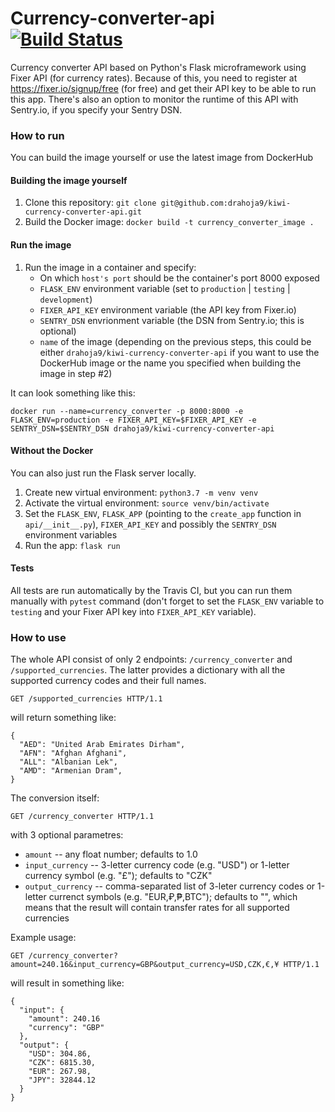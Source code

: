 # Currency-converter-api [![Build Status](https://travis-ci.com/drahoja9/kiwi-currency-converter-api.svg?token=AVpR3g2py5uyCcLQsLSs&branch=master)](https://travis-ci.com/drahoja9/kiwi-currency-converter-api)
Currency converter API based on Python's Flask microframework using Fixer API (for currency rates). Because of this, you need to register at https://fixer.io/signup/free (for free) and get their API key to be able to run this app. There's also an option to monitor the runtime of this API with Sentry.io, if you specify your Sentry DSN.

### How to run
You can build the image yourself or use the latest image from DockerHub

#### Building the image yourself
1. Clone this repository: `git clone git@github.com:drahoja9/kiwi-currency-converter-api.git`
2. Build the Docker image: `docker build -t currency_converter_image .`

#### Run the image
1. Run the image in a container and specify:
    * On which `host's port` should be the container's port 8000 exposed
    * `FLASK_ENV` environment variable (set to `production` | `testing` | `development`)
    * `FIXER_API_KEY` environment variable (the API key from Fixer.io)
    * `SENTRY_DSN` envrionment variable (the DSN from Sentry.io; this is optional)
    * `name` of the image (depending on the previous steps, this could be either `drahoja9/kiwi-currency-converter-api` if you want to use the DockerHub image or the name you specified when building the image in step #2)

It can look something like this:
```
docker run --name=currency_converter -p 8000:8000 -e FLASK_ENV=production -e FIXER_API_KEY=$FIXER_API_KEY -e SENTRY_DSN=$SENTRY_DSN drahoja9/kiwi-currency-converter-api
```

#### Without the Docker
You can also just run the Flask server locally.

1. Create new virtual environment: `python3.7 -m venv venv`
2. Activate the virtual environment: `source venv/bin/activate`
3. Set the `FLASK_ENV`, `FLASK_APP` (pointing to the `create_app` function in `api/__init__.py`), `FIXER_API_KEY` and possibly the `SENTRY_DSN` environment variables
4. Run the app: `flask run`

#### Tests
All tests are run automatically by the Travis CI, but you can run them manually with `pytest` command (don't forget to set the `FLASK_ENV` variable to `testing` and your Fixer API key into `FIXER_API_KEY` variable).

### How to use
The whole API consist of only 2 endpoints: `/currency_converter` and `/supported_currencies`. The latter provides a dictionary with all the supported currency codes and their full names.

```
GET /supported_currencies HTTP/1.1
```
will return something like:
```
{
  "AED": "United Arab Emirates Dirham",
  "AFN": "Afghan Afghani",
  "ALL": "Albanian Lek",
  "AMD": "Armenian Dram",
}
```

The conversion itself:
```
GET /currency_converter HTTP/1.1
```
with 3 optional parametres:
* `amount` -- any float number; defaults to 1.0
* `input_currency` -- 3-letter currency code (e.g. "USD") or 1-letter currency symbol (e.g. "£"); defaults to "CZK"
* `output_currency` -- comma-separated list of 3-leter currency codes or 1-letter currenct symbols (e.g. "EUR,₽,₱,BTC"); defaults to "", which means that the result will contain transfer rates for all supported currencies

Example usage:
```
GET /currency_converter?amount=240.16&input_currency=GBP&output_currency=USD,CZK,€,¥ HTTP/1.1
```
will result in something like:
```
{
  "input": {
    "amount": 240.16
    "currency": "GBP"
  },
  "output": {
    "USD": 304.86,
    "CZK": 6815.30,
    "EUR": 267.98,
    "JPY": 32844.12
  }
}
```
